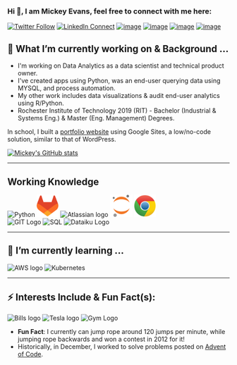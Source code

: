 ### Hi 👋, I am Mickey Evans, feel free to connect with me here: 
[![Twitter Follow](https://img.icons8.com/plasticine/50/000000/twitter--v2.png)](https://twitter.com/MickeyEvans_)
[![LinkedIn Connect](https://img.icons8.com/external-justicon-lineal-color-justicon/50/000000/external-linkedin-social-media-justicon-lineal-color-justicon.png)](https://www.linkedin.com/in/mickey-evans/)
[![image](https://img.icons8.com/color/50/defined/tableau-software.png)](https://public.tableau.com/app/profile/mickey.evans)
[![image](https://img.icons8.com/external-tal-revivo-shadow-tal-revivo/50/external-level-up-your-coding-skills-and-quickly-land-a-job-logo-shadow-tal-revivo.png)](https://leetcode.com/mue8010/)
[![image](https://img.icons8.com/external-photo3ideastudio-lineal-color-photo3ideastudio/50/000000/external-hacker-terrorism-photo3ideastudio-lineal-color-photo3ideastudio.png)](https://tryhackme.com/p/mue8010/)
[![image](https://img.icons8.com/external-tal-revivo-filled-tal-revivo/50/000000/external-hackerrank-is-a-technology-company-that-focuses-on-competitive-programming-logo-filled-tal-revivo.png)](https://www.hackerrank.com/mickey_evans716)

## 🔭 What I’m currently working on & Background ...
 - I'm working on Data Analytics as a data scientist and technical product owner.
 - I've created apps using Python, was an end-user querying data using MYSQL, and process automation.
 - My other work includes data visualizations & audit end-user analytics using R/Python.
 - Rochester Institute of Technology 2019 (RIT) - Bachelor (Industrial & Systems Eng.) & Master (Eng. Management) Degrees.

In school, I built a [portfolio website](https://sites.google.com/g.rit.edu/mickey/) using Google Sites, a low/no-code solution, similar to that of WordPress. 

[![Mickey's GitHub stats](https://github-readme-stats.vercel.app/api?username=mue8010)](https://github.com/mue8010/github-readme-stats)

-----
## Working Knowledge
<img src="https://user-images.githubusercontent.com/35714965/147509321-4e06e4cd-aee2-4617-9022-76fa0d9a1920.png" 
					alt="Python" width="50" height="50" />
<img src="https://github.com/devicons/devicon/blob/master/icons/gitlab/gitlab-original.svg" 
					alt="GitLab logo" width="50" height="50" /> 
<img src="https://user-images.githubusercontent.com/35714965/166166515-456436c3-3cd4-4d33-a88b-fc4a9da00e05.png" alt="Atlassian logo" width="50" height="50" /> 
<img src="https://github.com/devicons/devicon/blob/master/icons/jupyter/jupyter-original.svg" 
					alt="Jupyter logo" width="50" height="50" /> 
<img src="https://github.com/devicons/devicon/blob/master/icons/chrome/chrome-original.svg" 
					alt="Chrome logo" width="50" height="50" />			
<img src="https://user-images.githubusercontent.com/35714965/147426234-14fb37ce-06fd-4034-8d7a-d5482771c6c0.png" 
					alt="GIT Logo" width="50" height="50" />
<img src="https://user-images.githubusercontent.com/35714965/166618370-ecad44ce-ab25-47b8-81cc-a5216e1ae1a0.png" 
					alt="SQL" width="50" height="50" />
<img src="https://cdn-1.webcatalog.io/catalog/dataiku/dataiku-icon.png?v=1714774094461" 
					alt="Dataiku Logo" width="50" height="50" />
     
-----
## 🌱 I’m currently learning ...
<img src="https://user-images.githubusercontent.com/35714965/147426312-bd8fce45-48e7-47af-83eb-d1e08d768983.png" 
					alt="AWS logo" width="50" height="50" /> 
<img src="https://user-images.githubusercontent.com/35714965/147426260-5ab45a8a-a690-4818-b54e-87b456fa97ed.png" 
					alt="Kubernetes" width="50" height="50" /> 

-----
## ⚡ Interests Include & Fun Fact(s):
<img src="https://cdn.worldvectorlogo.com/logos/buffalo-bills-4.svg" 
					alt="Bills logo" width="50" height="50" /> 
<img src="https://user-images.githubusercontent.com/35714965/147426524-d5467741-efe8-4fc7-b499-13afec427778.png" 
					alt="Tesla logo" width="50" height="50" /> 
<img src="https://user-images.githubusercontent.com/35714965/147426471-ccb11d8a-caeb-42be-948c-ec941ccb3d7d.png" 
					alt="Gym Logo" width="50" height="50" /> 
					
 - **Fun Fact**: I currently can jump rope around 120 jumps per minute, while jumping rope backwards and won a contest in 2012 for it!
 - Historically, in December, I worked to solve problems posted on [Advent of Code](https://adventofcode.com/).

